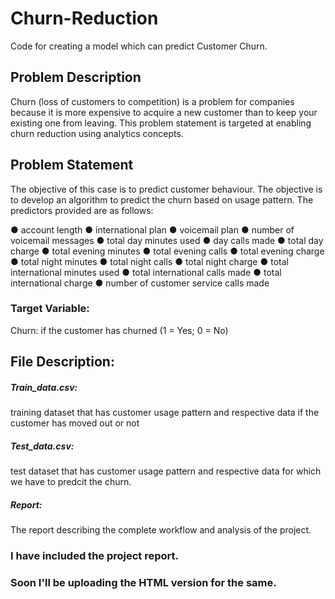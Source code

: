 # Churn-Reduction
Code for creating a model which can predict Customer Churn.

## Problem Description
Churn (loss of customers to competition) is a problem for companies because it is more expensive to acquire a new customer than to keep your existing one from leaving. This problem statement is targeted at enabling churn reduction using analytics concepts.

## Problem Statement
The objective of this case is to predict customer behaviour. The objective is to develop an algorithm to predict the churn based on usage pattern. The predictors provided are as follows:

● account length
● international plan
● voicemail plan
● number of voicemail messages
● total day minutes used
● day calls made
● total day charge
● total evening minutes
● total evening calls
● total evening charge
● total night minutes
● total night calls
● total night charge
● total international minutes used
● total international calls made
● total international charge
● number of customer service calls made

### Target Variable:
Churn: if the customer has churned (1 = Yes; 0 = No)

## File Description:
##### Train_data.csv:
training dataset that has customer usage pattern and respective data if the customer has moved out or not
##### Test_data.csv:
test dataset that has customer usage pattern and respective data for which we have to predcit the churn. 
##### Report:
The report describing the complete workflow and analysis of the project.

### I have included the project report. 
### Soon I'll be uploading the HTML version for the same.
